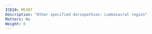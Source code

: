 ```yaml
---
ICD10: M5387
Description: "Other specified dorsopathies: Lumbosacral region"
Matters: No
Weight: 0
---
```

